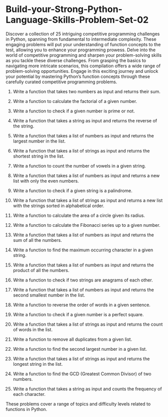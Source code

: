 # Build-your-Strong-Python-Language-Skills-Problem-Set-02

Discover a collection of 25 intriguing competitive programming challenges in Python, spanning from fundamental to intermediate complexity. These engaging problems will put your understanding of function concepts to the test, allowing you to enhance your programming prowess. Delve into the world of competitive programming and sharpen your problem-solving skills as you tackle these diverse challenges. From grasping the basics to navigating more intricate scenarios, this compilation offers a wide range of problem-solving opportunities. Engage in this exciting journey and unlock your potential by mastering Python’s function concepts through these carefully curated competitive programming problems.

1. Write a function that takes two numbers as input and returns their sum.

2. Write a function to calculate the factorial of a given number.

3. Write a function to check if a given number is prime or not.

4. Write a function that takes a string as input and returns the reverse of the string.

5. Write a function that takes a list of numbers as input and returns the largest number in the list.

6. Write a function that takes a list of strings as input and returns the shortest string in the list.

7. Write a function to count the number of vowels in a given string.

8. Write a function that takes a list of numbers as input and returns a new list with only the even numbers.

9. Write a function to check if a given string is a palindrome.

10. Write a function that takes a list of strings as input and returns a new list with the strings sorted in alphabetical order.

11. Write a function to calculate the area of a circle given its radius.

12. Write a function to calculate the Fibonacci series up to a given number.

13. Write a function that takes a list of numbers as input and returns the sum of all the numbers.

14. Write a function to find the maximum occurring character in a given string.

15. Write a function that takes a list of numbers as input and returns the product of all the numbers.

16. Write a function to check if two strings are anagrams of each other.

17. Write a function that takes a list of numbers as input and returns the second smallest number in the list.

18. Write a function to reverse the order of words in a given sentence.

19. Write a function to check if a given number is a perfect square.

20. Write a function that takes a list of strings as input and returns the count of words in the list.

21. Write a function to remove all duplicates from a given list.

22. Write a function to find the second largest number in a given list.

23. Write a function that takes a list of strings as input and returns the longest string in the list.

24. Write a function to find the GCD (Greatest Common Divisor) of two numbers.

25. Write a function that takes a string as input and counts the frequency of each character.

These problems cover a range of topics and difficulty levels related to functions in Python. 
